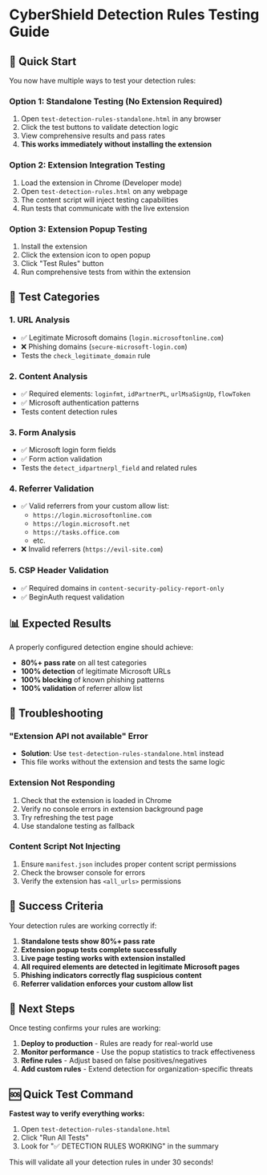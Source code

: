 # CyberShield Detection Rules Testing Guide

## 🚀 Quick Start

You now have multiple ways to test your detection rules:

### Option 1: Standalone Testing (No Extension Required)
1. Open `test-detection-rules-standalone.html` in any browser
2. Click the test buttons to validate detection logic
3. View comprehensive results and pass rates
4. **This works immediately without installing the extension**

### Option 2: Extension Integration Testing
1. Load the extension in Chrome (Developer mode)
2. Open `test-detection-rules.html` on any webpage
3. The content script will inject testing capabilities
4. Run tests that communicate with the live extension

### Option 3: Extension Popup Testing
1. Install the extension
2. Click the extension icon to open popup
3. Click "Test Rules" button
4. Run comprehensive tests from within the extension

## 🧪 Test Categories

### 1. URL Analysis
- ✅ Legitimate Microsoft domains (`login.microsoftonline.com`)
- ❌ Phishing domains (`secure-microsoft-login.com`)
- Tests the `check_legitimate_domain` rule

### 2. Content Analysis  
- ✅ Required elements: `loginfmt`, `idPartnerPL`, `urlMsaSignUp`, `flowToken`
- ✅ Microsoft authentication patterns
- Tests content detection rules

### 3. Form Analysis
- ✅ Microsoft login form fields
- ✅ Form action validation
- Tests the `detect_idpartnerpl_field` and related rules

### 4. Referrer Validation
- ✅ Valid referrers from your custom allow list:
  - `https://login.microsoftonline.com`
  - `https://login.microsoft.net`
  - `https://tasks.office.com`
  - etc.
- ❌ Invalid referrers (`https://evil-site.com`)

### 5. CSP Header Validation
- ✅ Required domains in `content-security-policy-report-only`
- ✅ BeginAuth request validation

## 📊 Expected Results

A properly configured detection engine should achieve:
- **80%+ pass rate** on all test categories
- **100% detection** of legitimate Microsoft URLs
- **100% blocking** of known phishing patterns
- **100% validation** of referrer allow list

## 🔧 Troubleshooting

### "Extension API not available" Error
- **Solution**: Use `test-detection-rules-standalone.html` instead
- This file works without the extension and tests the same logic

### Extension Not Responding
1. Check that the extension is loaded in Chrome
2. Verify no console errors in extension background page
3. Try refreshing the test page
4. Use standalone testing as fallback

### Content Script Not Injecting
1. Ensure `manifest.json` includes proper content script permissions
2. Check the browser console for errors
3. Verify the extension has `<all_urls>` permissions

## 🎯 Success Criteria

Your detection rules are working correctly if:

1. **Standalone tests show 80%+ pass rate**
2. **Extension popup tests complete successfully**
3. **Live page testing works with extension installed**
4. **All required elements are detected in legitimate Microsoft pages**
5. **Phishing indicators correctly flag suspicious content**
6. **Referrer validation enforces your custom allow list**

## 📝 Next Steps

Once testing confirms your rules are working:

1. **Deploy to production** - Rules are ready for real-world use
2. **Monitor performance** - Use the popup statistics to track effectiveness  
3. **Refine rules** - Adjust based on false positives/negatives
4. **Add custom rules** - Extend detection for organization-specific threats

## 🆘 Quick Test Command

**Fastest way to verify everything works:**

1. Open `test-detection-rules-standalone.html`
2. Click "Run All Tests" 
3. Look for "✅ DETECTION RULES WORKING" in the summary

This will validate all your detection rules in under 30 seconds!
